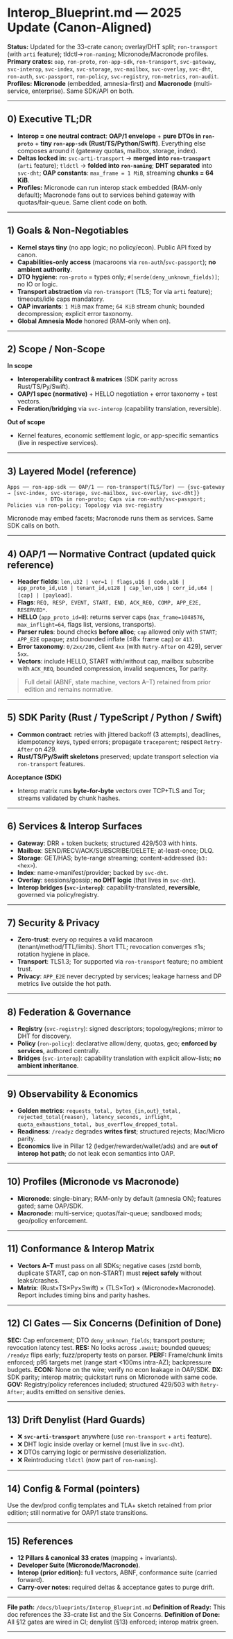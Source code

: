 

# Interop\_Blueprint.md — 2025 Update (Canon-Aligned)

**Status:** Updated for the 33-crate canon; overlay/DHT split; `ron-transport` (with `arti` feature); tldctl→`ron-naming`; Micronode/Macronode profiles.
**Primary crates:** `oap`, `ron-proto`, `ron-app-sdk`, `ron-transport`, `svc-gateway`, `svc-interop`, `svc-index`, `svc-storage`, `svc-mailbox`, `svc-overlay`, `svc-dht`, `ron-auth`, `svc-passport`, `ron-policy`, `svc-registry`, `ron-metrics`, `ron-audit`.&#x20;
**Profiles:** **Micronode** (embedded, amnesia-first) and **Macronode** (multi-service, enterprise). Same SDK/API on both.&#x20;

---

## 0) Executive TL;DR

* **Interop = one neutral contract**: **OAP/1 envelope** + **pure DTOs in `ron-proto`** + **tiny `ron-app-sdk` (Rust/TS/Python/Swift)**. Everything else composes around it (gateway quotas, mailbox, storage, index).&#x20;
* **Deltas locked in:** `svc-arti-transport` → **merged into `ron-transport`** (`arti` feature); `tldctl` → **folded into `ron-naming`**; **DHT separated** into `svc-dht`; **OAP constants**: `max_frame = 1 MiB`, streaming **chunks = 64 KiB**.
* **Profiles:** Micronode can run interop stack embedded (RAM-only default); Macronode fans out to services behind gateway with quotas/fair-queue. Same client code on both.&#x20;

---

## 1) Goals & Non-Negotiables

* **Kernel stays tiny** (no app logic; no policy/econ). Public API fixed by canon.&#x20;
* **Capabilities-only access** (macaroons via `ron-auth`/`svc-passport`); **no ambient authority**.&#x20;
* **DTO hygiene**: `ron-proto` = types only; `#[serde(deny_unknown_fields)]`; no IO or logic.&#x20;
* **Transport abstraction** via `ron-transport` (TLS; Tor via `arti` feature); timeouts/idle caps mandatory.&#x20;
* **OAP invariants**: `1 MiB` max frame; `64 KiB` stream chunk; bounded decompression; explicit error taxonomy.&#x20;
* **Global Amnesia Mode** honored (RAM-only when on).&#x20;

---

## 2) Scope / Non-Scope

**In scope**

* **Interoperability contract & matrices** (SDK parity across Rust/TS/Py/Swift).&#x20;
* **OAP/1 spec (normative)** + HELLO negotiation + error taxonomy + test vectors.&#x20;
* **Federation/bridging** via `svc-interop` (capability translation, reversible).&#x20;

**Out of scope**

* Kernel features, economic settlement logic, or app-specific semantics (live in respective services).&#x20;

---

## 3) Layered Model (reference)

```
Apps ── ron-app-sdk ── OAP/1 ── ron-transport(TLS/Tor) ── {svc-gateway → [svc-index, svc-storage, svc-mailbox, svc-overlay, svc-dht]} 
            ↑ DTOs in ron-proto; Caps via ron-auth/svc-passport; Policies via ron-policy; Topology via svc-registry
```

Micronode may embed facets; Macronode runs them as services. Same SDK calls on both.&#x20;

---

## 4) OAP/1 — Normative Contract (updated quick reference)

* **Header fields**: `len,u32 | ver=1 | flags,u16 | code,u16 | app_proto_id,u16 | tenant_id,u128 | cap_len,u16 | corr_id,u64 | [cap] | [payload]`.
* **Flags**: `REQ, RESP, EVENT, START, END, ACK_REQ, COMP, APP_E2E, RESERVED*`.
* **HELLO** (`app_proto_id=0`): returns server caps (`max_frame=1048576`, `max_inflight=64`, flags list, versions, transports).
* **Parser rules**: bound checks **before alloc**; `cap` allowed only with `START`; `APP_E2E` opaque; zstd bounded inflate (≤8× frame cap) or `413`.
* **Error taxonomy**: `0/2xx/206`, client `4xx` (with `Retry-After` on 429), server `5xx`.
* **Vectors**: include HELLO, START with/without cap, mailbox subscribe with `ACK_REQ`, bounded compression, invalid sequences, Tor parity.&#x20;

> Full detail (ABNF, state machine, vectors A–T) retained from prior edition and remains normative.&#x20;

---

## 5) SDK Parity (Rust / TypeScript / Python / Swift)

* **Common contract**: retries with jittered backoff (3 attempts), deadlines, idempotency keys, typed errors; propagate `traceparent`; respect `Retry-After` on 429.
* **Rust/TS/Py/Swift skeletons** preserved; update transport selection via `ron-transport` features.&#x20;

**Acceptance (SDK)**

* Interop matrix runs **byte-for-byte** vectors over TCP+TLS and Tor; streams validated by chunk hashes.&#x20;

---

## 6) Services & Interop Surfaces

* **Gateway**: DRR + token buckets; structured 429/503 with hints.&#x20;
* **Mailbox**: SEND/RECV/ACK/SUBSCRIBE/DELETE; at-least-once; DLQ.
* **Storage**: GET/HAS; byte-range streaming; content-addressed (`b3:<hex>`).
* **Index**: name→manifest/provider; backed by `svc-dht`.&#x20;
* **Overlay**: sessions/gossip; **no DHT logic** (that lives in `svc-dht`).&#x20;
* **Interop bridges (`svc-interop`)**: capability-translated, **reversible**, governed via policy/registry.&#x20;

---

## 7) Security & Privacy

* **Zero-trust**: every op requires a valid macaroon (tenant/method/TTL/limits). Short TTL; revocation converges ≤1s; rotation hygiene in place.&#x20;
* **Transport**: TLS1.3; Tor supported via `ron-transport` feature; no ambient trust.&#x20;
* **Privacy**: `APP_E2E` never decrypted by services; leakage harness and DP metrics live outside the hot path.&#x20;

---

## 8) Federation & Governance

* **Registry** (`svc-registry`): signed descriptors; topology/regions; mirror to DHT for discovery.
* **Policy** (`ron-policy`): declarative allow/deny, quotas, geo; **enforced by services**, authored centrally.
* **Bridges** (`svc-interop`): capability translation with explicit allow-lists; **no ambient inheritance**.&#x20;

---

## 9) Observability & Economics

* **Golden metrics**: `requests_total, bytes_{in,out}_total, rejected_total{reason}, latency_seconds, inflight, quota_exhaustions_total, bus_overflow_dropped_total`.&#x20;
* **Readiness**: `/readyz` degrades **writes first**; structured rejects; Mac/Micro parity.&#x20;
* **Economics** live in Pillar 12 (ledger/rewarder/wallet/ads) and are **out of interop hot path**; do not leak econ semantics into OAP.&#x20;

---

## 10) Profiles (Micronode vs Macronode)

* **Micronode**: single-binary; RAM-only by default (amnesia ON); features gated; same OAP/SDK.
* **Macronode**: multi-service; quotas/fair-queue; sandboxed mods; geo/policy enforcement.&#x20;

---

## 11) Conformance & Interop Matrix

* **Vectors A–T** must pass on all SDKs; negative cases (zstd bomb, duplicate START, cap on non-START) must **reject safely** without leaks/crashes.&#x20;
* **Matrix**: (Rust×TS×Py×Swift) × (TLS×Tor) × (Micronode×Macronode). Report includes timing bins and parity hashes.&#x20;

---

## 12) CI Gates — Six Concerns (Definition of Done)

**SEC:** Cap enforcement; DTO `deny_unknown_fields`; transport posture; revocation latency test.&#x20;
**RES:** No locks across `.await`; bounded queues; `/readyz` flips early; fuzz/property tests on parser.&#x20;
**PERF:** Frame/chunk limits enforced; p95 targets met (range start <100ms intra-AZ); backpressure budgets.&#x20;
**ECON:** None on the wire; verify no econ leakage in OAP/SDK.&#x20;
**DX:** SDK parity; interop matrix; quickstart runs on Micronode with same code.&#x20;
**GOV:** Registry/policy references included; structured 429/503 with `Retry-After`; audits emitted on sensitive denies.&#x20;

---

## 13) Drift Denylist (Hard Guards)

* ❌ **`svc-arti-transport`** anywhere (use `ron-transport` + `arti` feature).&#x20;
* ❌ DHT logic inside overlay or kernel (must live in `svc-dht`).&#x20;
* ❌ DTOs carrying logic or permissive deserialization.&#x20;
* ❌ Reintroducing `tldctl` (now part of `ron-naming`).&#x20;

---

## 14) Config & Formal (pointers)

Use the dev/prod config templates and TLA+ sketch retained from prior edition; still normative for OAP/1 state transitions.&#x20;

---

## 15) References

* **12 Pillars & canonical 33 crates** (mapping + invariants).
* **Developer Suite (Micronode/Macronode)**.&#x20;
* **Interop (prior edition):** full vectors, ABNF, conformance suite (carried forward).
* **Carry-over notes:** required deltas & acceptance gates to purge drift.&#x20;

---

**File path:** `/docs/blueprints/Interop_Blueprint.md`
**Definition of Ready:** This doc references the 33-crate list and the Six Concerns.
**Definition of Done:** All §12 gates are wired in CI; denylist (§13) enforced; interop matrix green.

---
